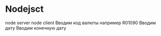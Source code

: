 # Nodejsct

node server
node client
Вводим код валюты например R01090
Вводим дату
Вводим конечную дату
